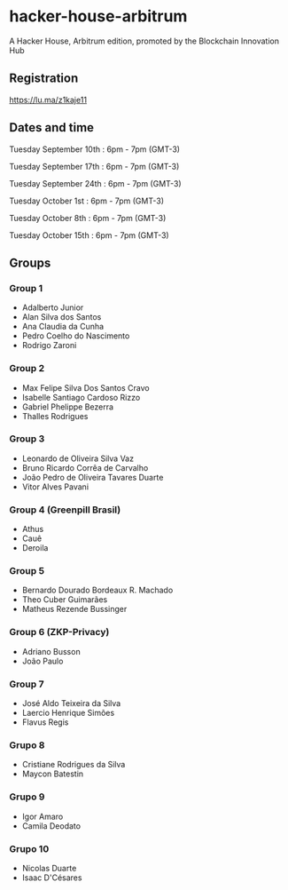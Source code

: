 # hacker-house-arbitrum
A Hacker House, Arbitrum edition, promoted by the Blockchain Innovation Hub

## Registration

https://lu.ma/z1kaje11

## ​Dates and time

​Tuesday September 10th : 6pm - 7pm (GMT-3)

​Tuesday September 17th : 6pm - 7pm (GMT-3)

​Tuesday September 24th : 6pm - 7pm (GMT-3)

​Tuesday October 1st : 6pm - 7pm (GMT-3)

​Tuesday October 8th : 6pm - 7pm (GMT-3)

​Tuesday October 15th : 6pm - 7pm (GMT-3)

## Groups

### Group 1
* Adalberto Junior
* Alan Silva dos Santos
* Ana Claudia da Cunha
* Pedro Coelho do Nascimento
* Rodrigo Zaroni

### Group 2
* Max Felipe Silva Dos Santos Cravo
* Isabelle Santiago Cardoso Rizzo
* Gabriel Phelippe Bezerra
* Thalles Rodrigues

### Group 3
* Leonardo de Oliveira Silva Vaz
* Bruno Ricardo Corrêa de Carvalho
* João Pedro de Oliveira Tavares Duarte
* Vitor Alves Pavani

### Group 4 (Greenpill Brasil)
* Athus
* Cauê
* Deroila

### Group 5
* Bernardo Dourado Bordeaux R. Machado
* Theo Cuber Guimarães
* Matheus Rezende Bussinger

### Group 6 (ZKP-Privacy)
* Adriano Busson
* João Paulo

### Group 7
* José Aldo Teixeira da Silva
* Laercio Henrique Simões
* Flavus Regis

### Grupo 8
* Cristiane Rodrigues da Silva 
* Maycon Batestin 

### Grupo 9
* Igor Amaro
* Camila Deodato

### Grupo 10
* Nicolas Duarte
* Isaac D'Césares

